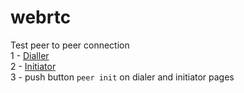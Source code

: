 # webrtc
Test peer to peer connection  
1 - [Dialler](https://zababurinsv.github.io/webrtc/index.dialer.html)  
2 - [Initiator](https://zababurinsv.github.io/webrtc/index.initiator.html)  
3 - push button `peer init` on dialer and initiator pages